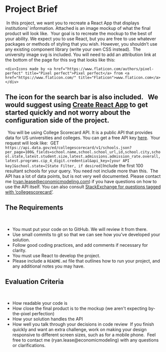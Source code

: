 # Project Brief
​
In this project, we want you to recreate a React App that displays institutions’ information. Attached is an image mockup of what the final product will look like.
​
Your goal is to recreate the mockup to the best of your ability. We expect you to use React, but you are free to use whatever packages or methods of styling that you wish. However, you shouldn’t use any existing component library (write your own CSS instead). 
​
The university image svg is included. You will need to add an attribution link at the bottom of the page for this svg that looks like this:
```
<div>Icons made by <a href="https://www.flaticon.com/authors/pixel-perfect" title="Pixel perfect">Pixel perfect</a> from <a href="https://www.flaticon.com/" title="Flaticon">www.flaticon.com</a></div>
```
The icon for the search bar is also included.
​
​
We would suggest using [Create React App](https://github.com/facebook/create-react-app) to get started quickly and not worry about the configuration side of the project. 
​
------------------------------------------
​
​
You will be using College Scorecard API. It is a public API that provides data for US universities and colleges. You can get a free API key [here](https://collegescorecard.ed.gov/data/documentation/).
​
​
Your request will look like:
​
GET 
`https://api.data.gov/ed/collegescorecard/v1/schools.json?per_page=100&_fields=school.name,school.school_url,id,school.city,school.state,latest.student.size,latest.admissions.admission_rate.overall,latest.programs.cip_4_digit.credential&api_key=[your API key]&school.state=[State Filter, if desired]` 
​
​
Include the first 100 resultant schools for your query. You need not include more than this.
​
The API has a lot of data points, but is not very well documented. Please contact me (ryan.lease@economicmodeling.com) if you have questions on how to use the API itself. You can also consult [StackExchange for questions tagged with ‘collegescorecard’](https://opendata.stackexchange.com/questions/tagged/collegescorecard).
​
​
## The Requirements
​
- You must put your code on to GitHub. We will review it from there.
- Use small commits to git so that we can see how you’ve developed your solution.
- Follow good coding practices, and add comments if necessary for clarity.
- You must use React to develop the project.
- Please include a `README.md` file that outlines how to run your project, and any additional notes you may have.
​
## Evaluation Criteria
​
- How readable your code is
- How close the final product is to the mockup (we aren't expecting by-the-pixel perfection)
- How your solution handles the API
- How well you talk through your decisions in code review
​
If you finish quickly and want an extra challenge, work on making your design responsive to different screen sizes, such as for a mobile phone.
​
Feel free to contact me (ryan.lease@economicmodeling) with any questions or clarifications.
